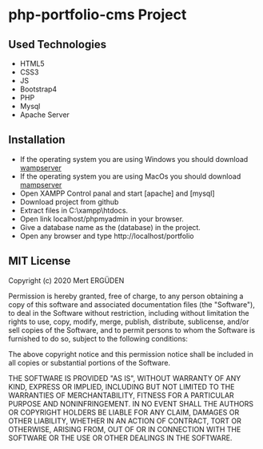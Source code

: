 # php-portfolio-cms Project
## Used Technologies
* HTML5
* CSS3
* JS
* Bootstrap4
* PHP
* Mysql
* Apache Server

## Installation
* If the operating system you are using Windows  you should download  [wampserver](https://www.wampserver.com/en/)
* If the operating system you are using MacOs  you should download    [mampserver](https://www.mamp.info/en/downloads/)
* Open XAMPP Control panal and start [apache] and [mysql] 
* Download project from github
* Extract files in C:\xampp\htdocs.
* Open link localhost/phpmyadmin in your browser.
* Give a database name as  the (database) in the project.
* Open any browser and type http://localhost/portfolio

## MIT License

Copyright (c) 2020 Mert ERGÜDEN

Permission is hereby granted, free of charge, to any person obtaining a copy
of this software and associated documentation files (the "Software"), to deal
in the Software without restriction, including without limitation the rights
to use, copy, modify, merge, publish, distribute, sublicense, and/or sell
copies of the Software, and to permit persons to whom the Software is
furnished to do so, subject to the following conditions:

The above copyright notice and this permission notice shall be included in all
copies or substantial portions of the Software.

THE SOFTWARE IS PROVIDED "AS IS", WITHOUT WARRANTY OF ANY KIND, EXPRESS OR
IMPLIED, INCLUDING BUT NOT LIMITED TO THE WARRANTIES OF MERCHANTABILITY,
FITNESS FOR A PARTICULAR PURPOSE AND NONINFRINGEMENT. IN NO EVENT SHALL THE
AUTHORS OR COPYRIGHT HOLDERS BE LIABLE FOR ANY CLAIM, DAMAGES OR OTHER
LIABILITY, WHETHER IN AN ACTION OF CONTRACT, TORT OR OTHERWISE, ARISING FROM,
OUT OF OR IN CONNECTION WITH THE SOFTWARE OR THE USE OR OTHER DEALINGS IN THE
SOFTWARE.




